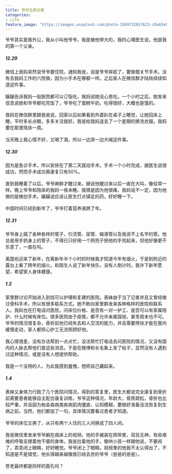 ```yaml
---
title: 爷爷生病记录
categories:
- Life
feature_image: "https://images.unsplash.com/photo-1509732057623-c8a63eb59dd7?ixlib=rb-1.2.1&ixid=MnwxMjA3fDB8MHxwaG90by1wYWdlfHx8fGVufDB8fHx8&auto=format&fit=crop&w=1770&q=80"
---
```

爷爷其实是我外公，我从小叫他爷爷。我是被他带大的，我的心理医生说，他是我的第一个父亲。
##### 12.29
微信上我妈突然说爷爷要住院，通知我爸，说是爷爷摔跤了，要做髋关节手术。没有去我妈工作的六院做，因为小手术在哪都一样。之后家人在微信群才陆陆续续知道这件事。<br/><br/>
嬢嬢告诉我妈一般医院都可以订饭吃，我妈说她没心思吃。一个小时之后，她发来信息说她和爷爷都吃完饭了，爷爷吃了蛋糕牛奶，吃得很好，大概也是饿的。<br/><br/>
我妈在微信群里跟我爸说，回家以后如果看到外婆趴在桌子上睡觉，让她回床上睡，平时多长点眼，多多关注就好。我爸给我妈送去了一个星期的换洗衣服。我妈要在那里陪床一周。<br/><br/>
当天晚上我心情不好，又喝了酒，所以一边哭一边大喊这件事。

##### 12.30
因为是急诊手术，所以安排在了第二天就动手术。手术一个小时完成，据医生说很成功，然而手术成功离康复只有50%。<br/><br/>
直到我睡着了以后，爷爷麻醉才醒过来。据说他醒过来以后一直在大叫，像往常一样。晚上爷爷和陪床的我妈一夜未睡。我猜是因为他很痛，我妈说不一定，因为他做的是微创手术。嬢嬢说应该让医生打点镇定的药，好好睡一下。<br/><br/>
中国时间已经到新年了，爷爷打着营养液跨了年。

##### 12.31
爷爷身上插了各种各样的管子，引流管、尿管、输液管以及我说不上名字的管。他总是用手抓身上的管子，不得已只好用一个网兜子把他的手兜起来，但他好像更不乐意了，一直在叫。<br/><br/>
美国也迎来了新年，在离新年半个小时的时候我才知道今年有烟火，于是到附近的露台上看了跨年的烟火。和陌生人说了新年快乐，没有人倒计时。我许下新年愿望，希望家人身体健康。
##### 1.2
家里群讨论开始进入到找可以护理和复建的医院。表妹由于当了记者并且又曾经做过骨科手术，所以有很多联系方式。她不断向家里群发来各种格样的医院和联系人。我妈也在打电话问医院，问床位价格、是否有一对一护工、是否可以有家属陪护、什么时候有床位。很多医院由于疫情，都不允许亲属探视，甚至周末也不可。爷爷的情况很复杂，骨折前他已经失去和人交流的能力，并且需要搀扶才能在屋内缓慢走动，家人都担心护工无法照顾好他。<br/><br/>
我心情很差，没有办法帮到一点点忙，没法帮忙打电话去问医院的情况，又没有国内的人脉去帮他们查这些消息。于是在微博和长毛象上发了帖子，显然没有人遇到过这种情况，或是没有人想提供帮助。<br/><br/>
我是一个没用的人，为此我感到羞愧，想把自己藏起来。
##### 1.4
表妹又身体力行跑了几个医院问情况，得到的答复里，医生大都说完全康复到骨折前需要患者能够自主配合康复训练，爷爷这种情况，年龄大，骨质疏松，骨折也比较严重，并且因为帕金森病类疾病肌肉僵直、认知模糊，要做好准备没法恢复到生病之前。当然，他们都加了一句，具体情况要看过患者才知道。<br/><br/>
爷爷的床位又换了，从只有两个人住的三人间换成了四人间。<br/><br/>
我爸微信里发来爷爷躺在病床上的视频，他的手被装在网带里，双目无神，有些艰难的呼吸支撑着他干瘪的身体。我爸拉着他的手，像哄小孩一样跟他说，不要闹了，乖乖闭上眼睛，好好睡觉。爷爷闭上了眼睛。视频里的他我不太认得出了，不知道是不是错觉，他长得越来越像我已经去世的爷爷（爸爸的爸爸）。<br/><br/>
苍老最终都是同样的面孔吗？

